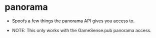# panorama
- Spoofs a few things the panorama API gives you access to.

- NOTE: This only works with the GameSense.pub panorama access.

